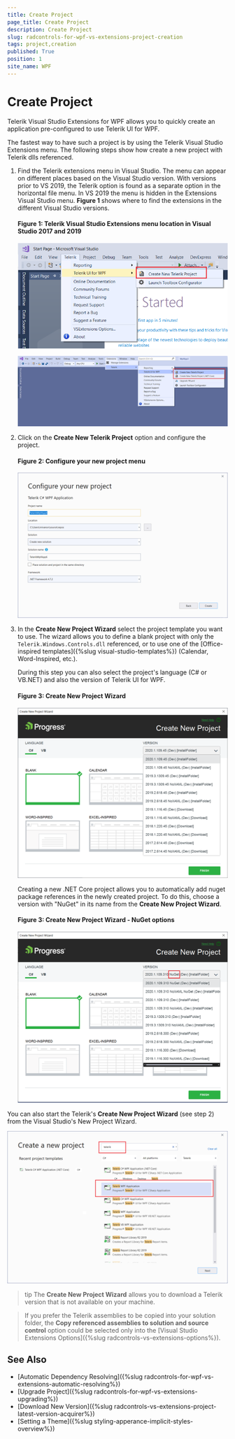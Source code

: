 ```yaml
---
title: Create Project
page_title: Create Project
description: Create Project
slug: radcontrols-for-wpf-vs-extensions-project-creation
tags: project,creation
published: True
position: 1
site_name: WPF
---
```


# Create Project

Telerik Visual Studio Extensions for WPF allows you to quickly create an application pre-configured to use Telerik UI for WPF. 

The fastest way to have such a project is by using the Telerik Visual Studio Extensions menu. The following steps show how create a new project with Telerik dlls referenced.

1. Find the Telerik extensions menu in Visual Studio. The menu can appear on different places based on the Visual Studio version. With versions prior to VS 2019, the Telerik option is found as a separate option in the horizontal file menu. In VS 2019 the menu is hidden in the Extensions Visual Studio menu. __Figure 1__ shows where to find the extensions in the different Visual Studio versions.

	#### Figure 1: Telerik Visual Studio Extensions menu location in Visual Studio 2017 and 2019
	![](images/radcontrols-for-wpf-vs-extensions-project-creation-0.png)  	
	
	![](images/radcontrols-for-wpf-vs-extensions-project-creation-1.png)
	
2. Click on the __Create New Telerik Project__ option and configure the project. 

	#### Figure 2: Configure your new project menu
	![](images/radcontrols-for-wpf-vs-extensions-project-creation-2.png)
	
3. In the __Create New Project Wizard__ select the project template you want to use. The wizard allows you to define a blank project with only the `Telerik.Windows.Controls.dll` referenced, or to use one of the [Office-inspired templates]({%slug visual-studio-templates%}) (Calendar, Word-Inspired, etc.). 
	
	During this step you can also select the project's language (C# or VB.NET) and also the version of Telerik UI for WPF. 
	
	#### Figure 3: Create New Project Wizard
	![](images/radcontrols-for-wpf-vs-extensions-project-creation-3.png)
		
	Creating a new .NET Core project allows you to automatically add nuget package references in the newly created project. To do this, choose a version with "NuGet" in its name from the __Create New Project Wizard__. 

	#### Figure 3: Create New Project Wizard - NuGet options
	![](images/radcontrols-for-wpf-vs-extensions-project-creation-4.png)

You can also start the Telerik's __Create New Project Wizard__ (see step 2) from the Visual Studio's New Project Wizard.

![](images/radcontrols-for-wpf-vs-extensions-project-creation-5.png)

>tip The __Create New Project Wizard__ allows you to download a Telerik version that is not available on your machine.

> If you prefer the Telerik assemblies to be copied into your solution folder, the **Copy referenced assemblies to solution and source control** option could be selected only into the [Visual Studio Extensions Options]({%slug radcontrols-vs-extensions-options%}).

## See Also
 * [Automatic Dependency Resolving]({%slug radcontrols-for-wpf-vs-extensions-automatic-resolving%})
 * [Upgrade Project]({%slug radcontrols-for-wpf-vs-extensions-upgrading%})
 * [Download New Version]({%slug radcontrols-vs-extensions-project-latest-version-acquirer%})
 * [Setting a Theme]({%slug styling-apperance-implicit-styles-overview%})